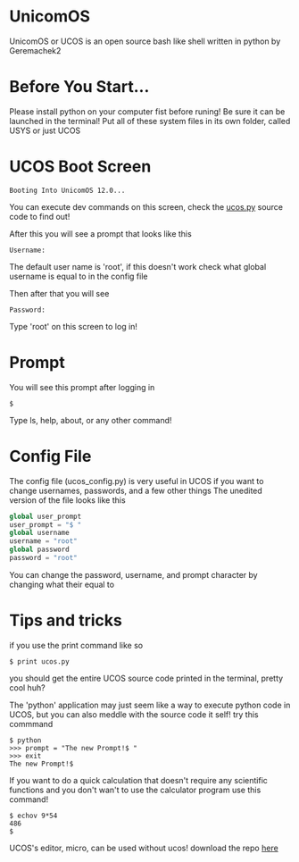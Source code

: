 # UnicomOS
UnicomOS or UCOS is an open source bash like shell written in python by Geremachek2

# Before You Start...
Please install python on your computer fist before runing! Be sure it can be launched in the terminal!
Put all of these system files in its own folder, called USYS or just UCOS

# UCOS Boot Screen
```
Booting Into UnicomOS 12.0...
```
You can execute dev commands on this screen, check the [ucos.py](https://github.com/Geremachek2/ucos/blob/master/ucos.py) source code to find out!

After this you will see a prompt that looks like this
```
Username: 
```
The default user name is 'root', if this doesn't work check what global username is equal to in the config file

Then after that you will see

```
Password: 
```
Type 'root' on this screen to log in!
# Prompt
You will see this prompt after logging in
```
$ 
```
Type ls, help, about, or any other command!
# Config File
The config file (ucos_config.py) is very useful in UCOS if you want to change usernames, passwords, and a few other things
The unedited version of the file looks like this
```python
global user_prompt
user_prompt = "$ "
global username
username = "root"
global password
password = "root"
```
You can change the password, username, and prompt character by changing what their equal to
# Tips and tricks
if you use the print command like so
```
$ print ucos.py
```
you should get the entire UCOS source code printed in the terminal, pretty cool huh?

The 'python' application may just seem like a way to execute python code in UCOS, but you can also meddle with the source code it self!
try this commmand
```
$ python
>>> prompt = "The new Prompt!$ "
>>> exit
The new Prompt!$ 
```
If you want to do a quick calculation that doesn't require any scientific functions and you don't wan't to use the calculator program
use this command!
```
$ echov 9*54
486
$ 
```
UCOS's editor, micro, can be used without ucos! download the repo [here](https://github.com/Geremachek2/micro)
